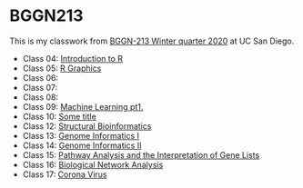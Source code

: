 # BGGN213

This is my classwork from [BGGN-213 Winter quarter 2020](https://github.com/kcm8572/bggn213/blob/master/README.md) at UC San Diego.

- Class 04: [Introduction to R]()
- Class 05: [R Graphics]()
- Class 06: 
- Class 07: 
- Class 08: 
- Class 09: [Machine Learning pt1.](https://github.com/kcm8572/bggn213/blob/master/class09/class09.md)
- Class 10: [Some title]()
- Class 12: [Structural Bioinformatics](https://github.com/kcm8572/bggn213/tree/master/class12)
- Class 13: [Genome Informatics I]()
- Class 14: [Genome Informatics II]()
- Class 15: [Pathway Analysis and the Interpretation of Gene Lists]()
- Class 16: [Biological Network Analysis]()
- Class 17: [Corona Virus](https://github.com/kcm8572/bggn213/blob/master/class17/class17.md)
